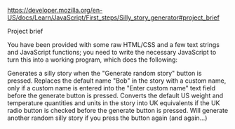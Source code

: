 https://developer.mozilla.org/en-US/docs/Learn/JavaScript/First_steps/Silly_story_generator#project_brief

Project brief

You have been provided with some raw HTML/CSS and a few text strings and JavaScript functions; you need to write the necessary JavaScript to turn this into a working program, which does the following:

Generates a silly story when the "Generate random story" button is pressed.
Replaces the default name "Bob" in the story with a custom name, only if a custom name is entered into the "Enter custom name" text field before the generate button is pressed.
Converts the default US weight and temperature quantities and units in the story into UK equivalents if the UK radio button is checked before the generate button is pressed.
Will generate another random silly story if you press the button again (and again...)
